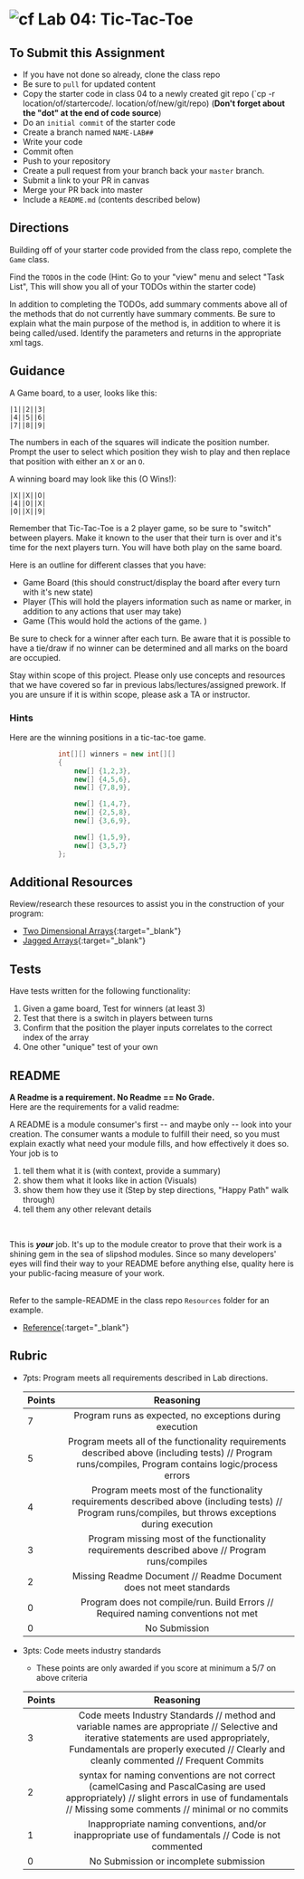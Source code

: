 ![cf](http://i.imgur.com/7v5ASc8.png) Lab 04: Tic-Tac-Toe
=====================================

## To Submit this Assignment
- If you have not done so already, clone the class repo
- Be sure to `pull` for updated content
- Copy the starter code in class 04 to a newly created git repo (`cp -r location/of/startercode/. location/of/new/git/repo) 
(**Don't forget about the "dot" at the end of code source**)
- Do an `initial commit` of the starter code
- Create a branch named `NAME-LAB##`
- Write your code
- Commit often
- Push to your repository
- Create a pull request from your branch back your `master` branch.
- Submit a link to your PR in canvas
- Merge your PR back into master
- Include a `README.md` (contents described below)

## Directions
Building off of your starter code provided from the class repo, complete the `Game` class. 

Find the `TODO`s in the code (Hint: Go to your "view" menu and select "Task List", This will show you all of your TODOs within the starter code)

In addition to completing the TODOs, add summary comments above all of the methods that do not currently have summary comments. Be 
sure to explain what the main purpose of the method is, in addition to where it is being called/used. Identify the parameters and 
returns in the appropriate xml tags. 

## Guidance
A Game board, to a user, looks like this:

```
|1||2||3|
|4||5||6|
|7||8||9|

```
The numbers in each of the squares will indicate the position number. Prompt the user to 
select which position they wish to 
play and then replace that position with either an `X` or an `O`.

A winning board may look like this (O Wins!):

```
|X||X||O|
|4||O||X|
|O||X||9|
```
Remember that Tic-Tac-Toe is a 2 player game, so be sure to "switch" between players. 
Make it known to the user that
their turn is over and it's time for the next players turn. You will have both play on 
the same board. 

 Here is an outline for different classes that you have:
- Game Board (this should construct/display the board after every turn with it's new state)
- Player (This will hold the players information such as name or marker, in addition to any 
actions that user may take)
- Game (This would hold the actions of the game. )

Be sure to check for a winner after each turn. Be aware that it is possible to have a tie/draw 
if no winner can be determined and all 
marks on the board are occupied. 


Stay within scope of this project. Please only use concepts and resources that we have covered 
so far in previous labs/lectures/assigned prework. 
If you are unsure if it is within scope, please ask a TA or instructor.

### Hints

Here are the winning positions in a tic-tac-toe game.

```csharp
            int[][] winners = new int[][]
            {
                new[] {1,2,3},
                new[] {4,5,6},
                new[] {7,8,9},

                new[] {1,4,7},
                new[] {2,5,8},
                new[] {3,6,9},

                new[] {1,5,9},
                new[] {3,5,7}
            };

```

## Additional Resources
Review/research these resources to assist you in the construction of your program:

- [Two Dimensional Arrays](https://docs.microsoft.com/en-us/dotnet/csharp/programming-guide/arrays/multidimensional-arrays){:target="_blank"} 
- [Jagged Arrays](https://docs.microsoft.com/en-us/dotnet/csharp/programming-guide/arrays/jagged-arrays){:target="_blank"} 



## Tests
Have tests written for the following functionality:
1. Given a game board, Test for winners (at least 3)
2. Test that there is a switch in players between turns
3. Confirm that the position the player inputs correlates to the correct index of the array
4. One other "unique" test of your own

## README

**A Readme is a requirement. No Readme == No Grade.** <br /> 
Here are the requirements for a valid readme: <br />

A README is a module consumer's first -- and maybe only -- look into your creation. The consumer wants a module to fulfill their need, so you must explain exactly what need your module fills, and how effectively it does so.
<br />
Your job is to

1. tell them what it is (with context, provide a summary)
2. show them what it looks like in action (Visuals)
3. show them how they use it (Step by step directions, "Happy Path" walk through)
4. tell them any other relevant details
<br />

This is ***your*** job. It's up to the module creator to prove that their work is a shining gem in the sea of slipshod modules. Since so many developers' eyes will find their way to your README before anything else, quality here is your public-facing measure of your work.

<br /> Refer to the sample-README in the class repo `Resources` folder for an example. 
- [Reference](https://github.com/noffle/art-of-readme){:target="_blank"} 

## Rubric
- 7pts: Program meets all requirements described in Lab directions.

	Points  | Reasoning | 
	 ------------ | :-----------: | 
	7       | Program runs as expected, no exceptions during execution |
	5       | Program meets all of the  functionality requirements described above (including tests) // Program runs/compiles, Program contains logic/process errors|
	4       | Program meets most of the functionality requirements described above (including tests)  // Program runs/compiles, but throws exceptions during execution |
	3       | Program missing most of the functionality requirements described above // Program runs/compiles |
	2       | Missing Readme Document // Readme Document does not meet standards |
	0       | Program does not compile/run. Build Errors // Required naming conventions not met |
	0       | No Submission |

- 3pts: Code meets industry standards
	- These points are only awarded if you score at minimum a 5/7 on above criteria
	
	Points  | Reasoning | 
	 ------------ | :-----------: | 
	3       | Code meets Industry Standards // method and variable names are appropriate // Selective and iterative statements are used appropriately, Fundamentals are properly executed // Clearly and cleanly commented // Frequent Commits |
	2       | syntax for naming conventions are not correct (camelCasing and PascalCasing are used appropriately) // slight errors in use of fundamentals // Missing some comments // minimal or no commits |
	1       | Inappropriate naming conventions, and/or inappropriate use of fundamentals // Code is not commented  |
	0       | No Submission or incomplete submission |
